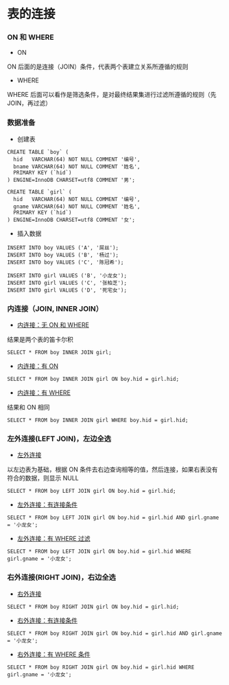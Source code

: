 # 表的连接


### ON 和 WHERE

* ON

ON 后面的是连接（JOIN）条件，代表两个表建立关系所遵循的规则


* WHERE

WHERE 后面可以看作是筛选条件，是对最终结果集进行过滤所遵循的规则（先 JOIN，再过滤）


### 数据准备

* 创建表

```mysql
CREATE TABLE `boy` (
  hid   VARCHAR(64) NOT NULL COMMENT '编号',
  bname VARCHAR(64) NOT NULL COMMENT '姓名',
  PRIMARY KEY (`hid`)
) ENGINE=InnoDB CHARSET=utf8 COMMENT '男';

CREATE TABLE `girl` (
  hid   VARCHAR(64) NOT NULL COMMENT '编号',
  gname VARCHAR(64) NOT NULL COMMENT '姓名',
  PRIMARY KEY (`hid`)
) ENGINE=InnoDB CHARSET=utf8 COMMENT '女';
```


* 插入数据

```mysql
INSERT INTO boy VALUES ('A', '屌丝');
INSERT INTO boy VALUES ('B', '杨过');
INSERT INTO boy VALUES ('C', '陈冠希');

INSERT INTO girl VALUES ('B', '小龙女');
INSERT INTO girl VALUES ('C', '张柏芝');
INSERT INTO girl VALUES ('D', '死宅女');
```


### 内连接（JOIN, INNER JOIN）

* [内连接：无 ON 和 WHERE](016_内连接_01.png)

结果是两个表的笛卡尔积

```mysql
SELECT * FROM boy INNER JOIN girl;
```


* [内连接：有 ON](016_内连接_02.png)

```mysql
SELECT * FROM boy INNER JOIN girl ON boy.hid = girl.hid;
```


* [内连接：有 WHERE](016_内连接_02.png)

结果和 ON 相同

```mysql
SELECT * FROM boy INNER JOIN girl WHERE boy.hid = girl.hid;
```


### 左外连接(LEFT JOIN)，左边全选

* [左外连接](016_左外连接_01.png)

以左边表为基础，根据 ON 条件去右边查询相等的值，然后连接，如果右表没有符合的数据，则显示 NULL

```mysql
SELECT * FROM boy LEFT JOIN girl ON boy.hid = girl.hid;
```


* [左外连接：有连接条件](016_左外连接_02.png)

```mysql
SELECT * FROM boy LEFT JOIN girl ON boy.hid = girl.hid AND girl.gname = '小龙女';
```


* [左外连接：有 WHERE 过滤](016_左外连接_03.png)

```mysql
SELECT * FROM boy LEFT JOIN girl ON boy.hid = girl.hid WHERE girl.gname = '小龙女';
```


### 右外连接(RIGHT JOIN)，右边全选

* [右外连接](016_右外连接_01.png)

```mysql
SELECT * FROM boy RIGHT JOIN girl ON boy.hid = girl.hid;
```


* [右外连接：有连接条件](016_右外连接_02.png)

```mysql
SELECT * FROM boy RIGHT JOIN girl ON boy.hid = girl.hid AND girl.gname = '小龙女';
```


* [右外连接：有 WHERE 条件](016_右外连接_03.png)

```mysql
SELECT * FROM boy RIGHT JOIN girl ON boy.hid = girl.hid WHERE girl.gname = '小龙女';
```
